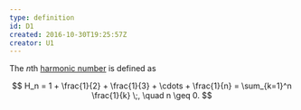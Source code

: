 ```yaml
---
type: definition
id: D1
created: 2016-10-30T19:25:57Z
creator: U1
---
```

The $n$th [harmonic number](=harmonic-number) is defined as

$$
H_n = 1 + \frac{1}{2} + \frac{1}{3} + \cdots + \frac{1}{n} = \sum_{k=1}^n \frac{1}{k} \;, \quad n \geq 0.
$$